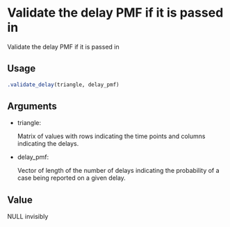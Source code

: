 # Validate the delay PMF if it is passed in

Validate the delay PMF if it is passed in

## Usage

``` r
.validate_delay(triangle, delay_pmf)
```

## Arguments

- triangle:

  Matrix of values with rows indicating the time points and columns
  indicating the delays.

- delay_pmf:

  Vector of length of the number of delays indicating the probability of
  a case being reported on a given delay.

## Value

NULL invisibly
